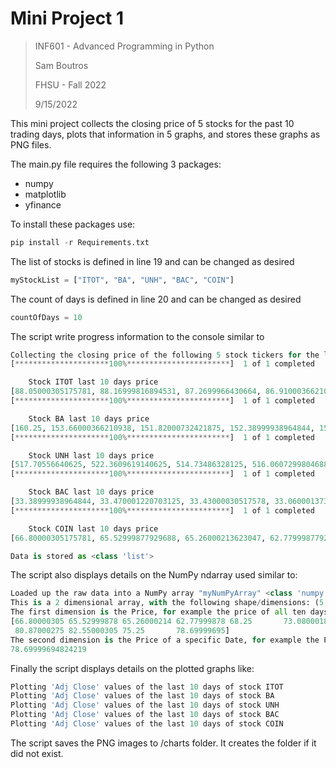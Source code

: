 # Mini Project 1
>INF601 - Advanced Programming in Python
> 
>Sam Boutros
> 
>FHSU - Fall 2022
>
>9/15/2022
> 
This mini project collects the closing price of 5 stocks for the past 10 trading days, plots that information in 5 graphs, and stores these graphs as PNG files. 

The main.py file requires the following 3 packages:

* numpy
* matplotlib
* yfinance

To install these packages use:
```python
pip install -r Requirements.txt
```
The list of stocks is defined in line 19 and can be changed as desired
```python
myStockList = ["ITOT", "BA", "UNH", "BAC", "COIN"]
```
The count of days is defined in line 20 and can be changed as desired
```python
countOfDays = 10
```
The script write progress information to the console similar to
```python
Collecting the closing price of the following 5 stock tickers for the last 10 trading days:
[*********************100%***********************]  1 of 1 completed

    Stock ITOT last 10 days price
[88.05000305175781, 88.16999816894531, 87.2699966430664, 86.91000366210938, 88.5199966430664, 89.16999816894531, 90.62999725341797, 91.66000366210938, 87.72000122070312, 88.05999755859375]
[*********************100%***********************]  1 of 1 completed

    Stock BA last 10 days price
[160.25, 153.66000366210938, 151.82000732421875, 152.38999938964844, 155.9499969482422, 157.7899932861328, 157.52000427246094, 158.72000122070312, 147.30999755859375, 149.25999450683594]
[*********************100%***********************]  1 of 1 completed

    Stock UNH last 10 days price
[517.70556640625, 522.3609619140625, 514.73486328125, 516.0607299804688, 520.0482177734375, 525.8599853515625, 524.3400268554688, 531.25, 513.9600219726562, 509.7699890136719]
[*********************100%***********************]  1 of 1 completed

    Stock BAC last 10 days price
[33.38999938964844, 33.470001220703125, 33.43000030517578, 33.060001373291016, 33.56999969482422, 34.650001525878906, 34.939998626708984, 35.27000045776367, 34.0, 33.869998931884766]
[*********************100%***********************]  1 of 1 completed

    Stock COIN last 10 days price
[66.80000305175781, 65.52999877929688, 65.26000213623047, 62.779998779296875, 68.25, 73.08000183105469, 80.87000274658203, 82.55000305175781, 75.25, 78.69999694824219]

Data is stored as <class 'list'>
```
The script also displays details on the NumPy ndarray used similar to:
```python
Loaded up the raw data into a NumPy array "myNumPyArray" <class 'numpy.ndarray'>
This is a 2 dimensional array, with the following shape/dimensions: (5, 10)
The first dimension is the Price, for example the price of all ten days of the fifth stock 'COIN' can be referenced as 'myNumPyArray[4]'
[66.80000305 65.52999878 65.26000214 62.77999878 68.25       73.08000183
 80.87000275 82.55000305 75.25       78.69999695]
The second dimension is the Price of a specific Date, for example the Price of the tenth day of the fifth stock 'COIN' can be referenced as 'myNumPyArray[4,9]'
78.69999694824219
```
Finally the script displays details on the plotted graphs like:
```python
Plotting 'Adj Close' values of the last 10 days of stock ITOT
Plotting 'Adj Close' values of the last 10 days of stock BA
Plotting 'Adj Close' values of the last 10 days of stock UNH
Plotting 'Adj Close' values of the last 10 days of stock BAC
Plotting 'Adj Close' values of the last 10 days of stock COIN
```
The script saves the PNG images to /charts folder. It creates the folder if it did not exist. 